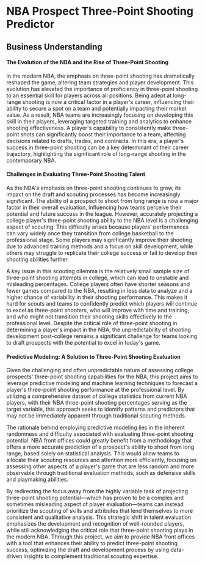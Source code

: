 # NBA Prospect Three-Point Shooting Predictor
## Business Understanding
#### The Evolution of the NBA and the Rise of Three-Point Shooting

In the modern NBA, the emphasis on three-point shooting has dramatically reshaped the game, altering team strategies and player development. This evolution has elevated the importance of proficiency in three-point shooting to an essential skill for players across all positions. Being adept at long-range shooting is now a critical factor in a player's career, influencing their ability to secure a spot on a team and potentially impacting their market value. As a result, NBA teams are increasingly focusing on developing this skill in their players, leveraging targeted training and analytics to enhance shooting effectiveness. A player's capability to consistently make three-point shots can significantly boost their importance to a team, affecting decisions related to drafts, trades, and contracts. In this era, a player's success in three-point shooting can be a key determinant of their career trajectory, highlighting the significant role of long-range shooting in the contemporary NBA.

#### Challenges in Evaluating Three-Point Shooting Talent

As the NBA's emphasis on three-point shooting continues to grow, its impact on the draft and scouting processes has become increasingly significant. The ability of a prospect to shoot from long range is now a major factor in their overall evaluation, influencing how teams perceive their potential and future success in the league. However, accurately projecting a college player's three-point shooting ability to the NBA level is a challenging aspect of scouting. This difficulty arises because players' performances can vary widely once they transition from college basketball to the professional stage. Some players may significantly improve their shooting due to advanced training methods and a focus on skill development, while others may struggle to replicate their college success or fail to develop their shooting abilities further.

A key issue in this scouting dilemma is the relatively small sample size of three-point shooting attempts in college, which can lead to unstable and misleading percentages. College players often have shorter seasons and fewer games compared to the NBA, resulting in less data to analyze and a higher chance of variability in their shooting performance. This makes it hard for scouts and teams to confidently predict which players will continue to excel as three-point shooters, who will improve with time and training, and who might not transition their shooting skills effectively to the professional level. Despite the critical role of three-point shooting in determining a player's impact in the NBA, the unpredictability of shooting development post-college remains a significant challenge for teams looking to draft prospects with the potential to excel in today's game.

#### Predictive Modeling: A Solution to Three-Point Shooting Evaluation

Given the challenging and often unpredictable nature of assessing college prospects' three-point shooting capabilities for the NBA, this project aims to leverage predictive modeling and machine learning techniques to forecast a player's three-point shooting performance at the professional level. By utilizing a comprehensive dataset of college statistics from current NBA players, with their NBA three-point shooting percentages serving as the target variable, this approach seeks to identify patterns and predictors that may not be immediately apparent through traditional scouting methods.

The rationale behind employing predictive modeling lies in the inherent randomness and difficulty associated with evaluating three-point shooting potential. NBA front offices could greatly benefit from a methodology that offers a more accurate prediction of a prospect's ability to shoot from long range, based solely on statistical analysis. This would allow teams to allocate their scouting resources and attention more efficiently, focusing on assessing other aspects of a player's game that are less random and more observable through traditional evaluation methods, such as defensive skills and playmaking abilities.

By redirecting the focus away from the highly variable task of projecting three-point shooting potential—which has proven to be a complex and sometimes misleading aspect of player evaluation—teams can instead prioritize the scouting of skills and attributes that lend themselves to more consistent and qualitative analysis. This strategic shift in talent evaluation emphasizes the development and recognition of well-rounded players, while still acknowledging the critical role that three-point shooting plays in the modern NBA. Through this project, we aim to provide NBA front offices with a tool that enhances their ability to predict three-point shooting success, optimizing the draft and development process by using data-driven insights to complement traditional scouting expertise.
